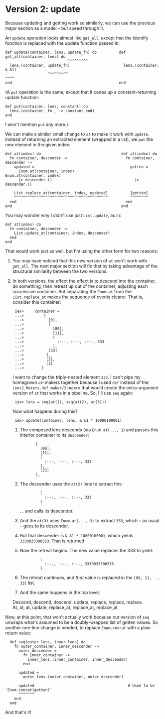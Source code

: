 
# Version 2: update

Because updating and getting work so similarly, we can use the
previous major section as a model – but speed through it.

An `update` operation looks almost like `get_all`, except that the
identify function is replaced with the update function passed in:


    def update(container, lens, update_fn) do          def get_all(container, lens) do
                                ^^^^^^^^^
      lens.(container, update_fn)                        lens.(container, & &1)
                       ^^^^^^^^^                                          ^^^^
    end                                                end

(A `put` operation is the same, except that it codes up a constant-returning update function:

    def put(container, lens, constant) do
      lens.(container, fn _ -> constant end)
    end

I won't mention `put` any more.)

We can make a similar small change to `at` to make it work with `update`. Instead of returning an extracted element (wrapped in a list), we `put` the new element in the given index:


    def at(index) do                                    def at(index) do
      fn container, descender ->                          fn container, descender ->
        updated =                                           gotten = 
          Enum.at(container, index)                           Enum.at(container, index)
          |> descender.()                                     |> descender.()

        List.replace_at(container, index, updated)          [gotten]
        ^^^^^^^^^^^^^^^^^^^^^^^^^^^^^^^^^^^^^^^^^^          ^^^^^^^^
      end                                                 end
    end                                                 end

You may wonder why I didn't use just `List.update`, as in:

    def at(index) do
      fn container, descender ->
        List.update_at(container, index, descender)
      end
    end

That would work just as well, but I'm using the other form for two reasons:

1. You may have noticed that this new version of `at` won't work with
   `get_all`. The next major section will fix that by taking advantage
   of the structural similarity between the two versions.
   
2. In both versions, the effect the effect is to descend into the
   container, do something, then retreat up out of the container,
   adjusting each successive container. But separating the `Enum.at` from the
   `List.replace_at` makes the sequence of events clearer.
   That is, consider this container:
   
        iex>     container =
        ...>         [
        ...>           [0],
        ...>           [
        ...>             [00],
        ...>             [11],
        ...>             [
        ...>               :---, :---, :---, 333
        ...>             ],
        ...>           [33]
        ...>          ],
        ...>          [2],
        ...>          [3]
        ...>        ]


   I want to change the triply-nested element `333`. I can't pipe my
   homegrown `at`-makers together because I used `def` instead of the
   `Lens2.Makers.def_maker/2` macro that would create the
   extra-argument version of `at` that works in a pipeline. So, I'll use
   `seq` again:
   
        iex> lens = seq(at(1), seq(at(2), at(3)))
       
    Now what happens during this?
    
        iex> update(container, lens, & &1 * 10000100001)
       
    1. The composed lens descends (via `Enum.at(..., 1`) and passes this interior container
       to its `descender`:
       
                  [
                    [00],
                    [11],
                    [
                      :---, :---, :---, 333
                    ],
                    [33]
                  ],
       
    2. The descender uses the `at(2)` lens to extract this:
    
                    [
                      :---, :---, :---, 333
                    ]

       ... and calls its descender.
    
    3. And the `at(3)` uses `Enum.at(..., 3)` to extract `333`, which – as usual – goes to its
       descender.
    4. But that descender is `& &1 * 10000100001`, which yields `3330033300333`. That is
       returned.
    5. Now the retreat begins. The new value replaces the 333 to yield:
    
                    [
                      :---, :---, :---, 3330033300333
                    ]
    5. The retreat continues, and *that* value is replaced in the `[00, 11, ... 33]` list.
    6. And the same happens in the top level.
    
    Descend, descend, descend, update, replace, replace, replace.    
    At, at, at, update, replace_at, replace_at, replace_at

Now, at this point, that won't actually work because our version of
`seq` unwraps what's assumed to be a doubly-wrapped list of gotten
values. So another one-line change is needed, to replace `Enum.concat`
with a plain return value:

      def seq(outer_lens, inner_lens) do
        fn outer_container, inner_descender ->
          outer_descender =
            fn inner_container ->
              inner_lens.(inner_container, inner_descender)
            end
    
          updated =
            outer_lens.(outer_container, outer_descender)

          updated                                          # Used to be `Enum.concat(gotten)`
          ^^^^^^^
        end
      end

And that's it!

